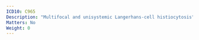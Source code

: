 ```yaml
---
ICD10: C965
Description: "Multifocal and unisystemic Langerhans-cell histiocytosis"
Matters: No
Weight: 0
---
```


